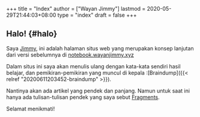 +++
title = "Index"
author = ["Wayan Jimmy"]
lastmod = 2020-05-29T21:44:03+08:00
type = "index"
draft = false
+++

## Halo! {#halo}

Saya [Jimmy](https://wayanjimmy.xyz/), ini adalah halaman situs web yang merupakan konsep lanjutan dari versi sebelumnya di [notebook.wayanjimmy.xyz](http://notebook.wayanjimmy.xyz/)

Dalam situs ini saya akan menulis ulang dengan kata-kata sendiri hasil belajar, dan pemikiran-pemikiran yang muncul di kepala :[Braindump]({{< relref "20200611203452-braindump" >}}).

Nantinya akan ada artikel yang pendek dan panjang. Namun untuk saat ini hanya ada tulisan-tulisan pendek yang saya sebut [Fragments](/fragments/).

Selamat menikmati!
